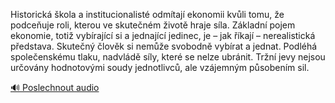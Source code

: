 
Historická škola a institucionalisté odmítají ekonomii kvůli tomu, že podceňuje roli, kterou ve skutečném životě hraje síla. Základní pojem ekonomie, totiž vybírající si a jednající jedinec, je – jak říkají – nerealistická představa. Skutečný člověk si nemůže svobodně vybírat a jednat. Podléhá společenskému tlaku, nadvládě síly, které se nelze ubránit. Tržní jevy nejsou určovány hodnotovými soudy jednotlivců, ale vzájemným působením sil.

[🔊 Poslechnout audio](/data/7-paragraphs/audio/chapter_124/para_002-Historick-kola-a-institucionalist-odmtaj-ekon.mp3)

